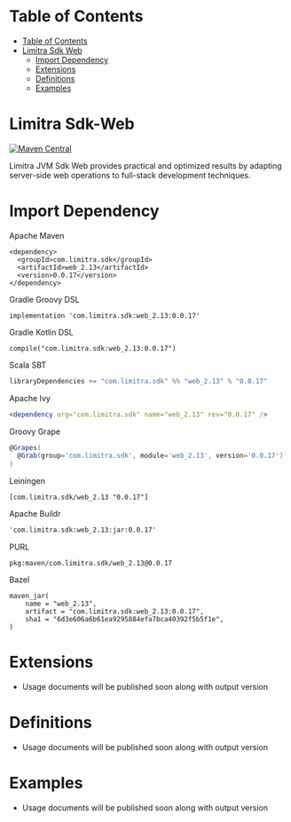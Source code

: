 Table of Contents
=================

- [Table of Contents](#table-of-contents)
- [Limitra Sdk Web](#limitra-sdk-web)
    - [Import Dependency](#import-dependency)
    - [Extensions](#extensions)
    - [Definitions](#definitions)
    - [Examples](#examples)

Limitra Sdk-Web
=======

[![Maven Central](https://img.shields.io/maven-central/v/com.limitra.sdk/web_2.13.svg?label=Maven%20Central)](https://search.maven.org/search?q=g:%22com.limitra.sdk%22%20AND%20a:%22web_2.13%22)

Limitra JVM Sdk Web provides practical and optimized results by adapting server-side web operations to full-stack development techniques. 

Import Dependency
=================

Apache Maven
````Maven
<dependency>
  <groupId>com.limitra.sdk</groupId>
  <artifactId>web_2.13</artifactId>
  <version>0.0.17</version>
</dependency>
````

Gradle Groovy DSL
````Gradle Groovy DSL
implementation 'com.limitra.sdk:web_2.13:0.0.17'
````

Gradle Kotlin DSL
````Gradle Kotlin DSL
compile("com.limitra.sdk:web_2.13:0.0.17")
````

Scala SBT
````Scala SBT
libraryDependencies += "com.limitra.sdk" %% "web_2.13" % "0.0.17"
````

Apache Ivy
````Apache Ivy
<dependency org="com.limitra.sdk" name="web_2.13" rev="0.0.17" />
````

Groovy Grape
````Groovy Grape
@Grapes(
  @Grab(group='com.limitra.sdk', module='web_2.13', version='0.0.17')
)
````

Leiningen
````Leiningen
[com.limitra.sdk/web_2.13 "0.0.17"]
````

Apache Buildr
````Apache Buildr
'com.limitra.sdk:web_2.13:jar:0.0.17'
````

PURL
````PURL
pkg:maven/com.limitra.sdk/web_2.13@0.0.17
````

Bazel
````Bazel
maven_jar(
    name = "web_2.13",
    artifact = "com.limitra.sdk:web_2.13:0.0.17",
    sha1 = "6d3e606a6b61ea9295884efa7bca40392f5b5f1e",
)
````

Extensions
==========

* Usage documents will be published soon along with output version

Definitions
=========

* Usage documents will be published soon along with output version

Examples
========

* Usage documents will be published soon along with output version
